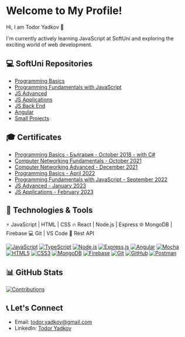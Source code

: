 # Welcome to My Profile!

Hi, I am Todor Yadkov 👋

I'm currently actively learning JavaScript at SoftUni and exploring the exciting world of web development.

## 💻 SoftUni Repositories

- [Programming Basics](https://github.com/TodorYadkov/SoftUni/tree/main/Programming-Basics-JavaScript-2022)
- [Programming Fundamentals with JavaScript](https://github.com/TodorYadkov/SoftUni/tree/main/Programming-Fundamentals-with-JavaScript-2022)
- [JS Advanced](https://github.com/TodorYadkov/SoftUni/tree/main/JS-Advanced-January-2023)
- [JS Applications](https://github.com/TodorYadkov/SoftUni/tree/main/JS-Applications-2023)
- [JS Back End](https://github.com/TodorYadkov/SoftUni/tree/main/JS-Back-End-2023)
- [Angular](https://github.com/TodorYadkov/SoftUni/tree/main/Angular-2023)
- [Small Projects](https://github.com/TodorYadkov/SoftUni/tree/main/Small-Projects)

## 🎓 Certificates

- [Programming Basics - България - October 2018 - with C#](https://softuni.bg/certificates/details/60676/1dd82ea0)
- [Computer Networking Fundamentals - October 2021](https://softuni.bg/certificates/details/118948/2340c9ff)
- [Computer Networking Advanced - December 2021](https://softuni.bg/certificates/details/124120/ccccdc3b)
- [Programming Basics - April 2022](https://softuni.bg/certificates/details/133854/e41a7114)
- [Programming Fundamentals with JavaScript - September 2022](https://softuni.bg/certificates/details/149361/73ffdc3a)
- [JS Advanced - January 2023](https://softuni.bg/certificates/details/160070/87b07d45)
- [JS Applications - February 2023](https://softuni.bg/certificates/details/167750/55bf85eb)

## 🔧 Technologies & Tools

⚡ JavaScript | HTML | CSS
🔥 React | Node.js | Express
🌐 MongoDB | Firebase
💻 Git | VS Code
🚀 Rest API

[![JavaScript](https://img.shields.io/badge/-JavaScript-black?style=flat&logo=javascript)](https://developer.mozilla.org/en-US/docs/Web/JavaScript)
[![TypeScript](https://img.shields.io/badge/typescript-black?style=flat&logo=typescript)](https://www.typescriptlang.org/)
[![Node.js](https://img.shields.io/badge/-Node.js-black?style=flat&logo=node.js)](https://nodejs.org)
[![Express.js](https://img.shields.io/badge/express.js-black?style=flat&logo=express)](https://expressjs.com/)
[![Angular](https://img.shields.io/badge/angular-black?style=flat&logo=angular)](https://angular.io/)
[![Mocha](https://img.shields.io/badge/-mocha-black?style=flat&logo=mocha)](https://mochajs.org/)
[![HTML5](https://img.shields.io/badge/-HTML5-black?style=flat&logo=html5)](https://developer.mozilla.org/en-US/docs/Web/HTML)
[![CSS3](https://img.shields.io/badge/-CSS3-black?style=flat&logo=css3)](https://developer.mozilla.org/en-US/docs/Web/CSS)
[![MongoDB](https://img.shields.io/badge/MongoDB-black?style=flat&logo=mongodb)](https://www.mongodb.com/)
[![Firebase](https://img.shields.io/badge/Firebase-black?style=flat&logo=Firebase)](https://firebase.google.com)
[![Git](https://img.shields.io/badge/-Git-black?style=flat&logo=git)](https://git-scm.com/)
[![GitHub](https://img.shields.io/badge/-GitHub-black?style=flat&logo=github)](https://github.com)
[![Postman](https://img.shields.io/badge/Postman-black?style=flat&logo=postman)](https://www.postman.com)

## 📊 GitHub Stats

[![Contributions](http://github-readme-streak-stats.herokuapp.com?user=TodorYadkov&theme=github-dark-blue)](https://git.io/streak-stats)

## 📞 Let's Connect

- Email: todor.yadkov@gmail.com
- LinkedIn: [Todor Yadkov](https://www.linkedin.com/in/todor-yadkov-080150247)
